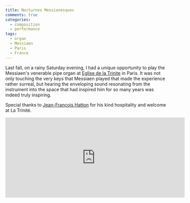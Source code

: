```yaml
---
title: Nocturnes Messianesques
comments: true
categories: 
  - composition
  - performance
tags:
  - organ
  - Messiaen
  - Paris
  - France
---
```

Last fall, on a rainy Saturday evening, I had a unique opportunity to play the Messiaen's venerable pipe organ at [Eglise de la Trinite][trinite_paris] in Paris. It was not only touching the very keys that Messiaen played that made the experience rather surreal, but hearing the enveloping sound resonating from the instrument into the space that had inspired him for so many years was indeed truly inspiring.

Special thanks to [Jean-François Hatton][hatton] for his kind hospitality and welcome at La Trinité.

<iframe width="560" height="250" src="http://www.youtube.com/embed/J0dOEOE_E_M" frameborder="0" allow="autoplay; encrypted-media" allowfullscreen></iframe>

[trinite_paris]: http://latriniteparis.com/
[hatton]: http://latriniteparis.com/Les-organistes.html

